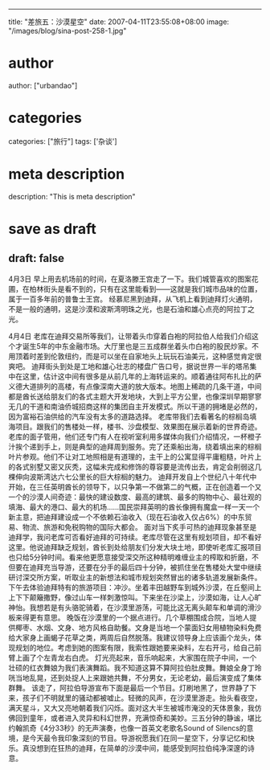 
---
title: "差旅五：沙漠星空"
date: 2007-04-11T23:55:08+08:00
image: "/images/blog/sina-post-258-1.jpg"
# author
author: ["urbandao"]
# categories
categories: ["旅行"]
tags: ['杂谈']
# meta description
description: "This is meta description"
# save as draft
draft: false
---

4月3日
早上用去机场前的时间，在夏洛滕王宫走了一下。我们城管喜欢的图案花圃，在柏林街头是看不到的，只有在这里能看到——这就是我们城市品味的位置，属于一百多年前的普鲁士王宫。
经慕尼黑到迪拜，从飞机上看到迪拜灯火通明，不是一般的通明，这是沙漠和波斯湾明珠之光，也是石油和雄心点亮的阿拉丁之光。

4月4日
老库在迪拜交易所等我们，让带着头巾穿着白袍的阿拉伯人给我们介绍这个才诞生5年的中东金融市场。大厅里也是三五成群坐着头巾白袍的股民炒家。不用顶着时差到伦敦纽约，而是可以坐在自家地头上玩玩石油美元，这种感觉肯定很爽吧。
迪拜街头到处是工地和雄心壮志的楼盘广告口号，据说世界一半的塔吊集中在这里，估计这中间有很多是从前几年的上海转运来的。顺着通往阿布扎比的萨义德大道排列的高楼，有点像深南大道的放大版本。地图上稀疏的几条干道，中间都是酋长送给朋友们的各式主题大开发地块，大到上平方公里，也像深圳早期寥寥无几的干道和南油侨城招商这样的集团自主开发模式。所以干道的拥堵是必然的，因为富裕石油供给的汽车没有太多的道路选择。
老库带我们去看著名的棕榈岛填海项目。跟我们的售楼处一样，楼书、沙盘模型、效果图在展示着新的世界奇迹。老库的面子管用，他们还专门有人在视听室利用多媒体向我们介绍情况，一杯橙子汁挨个递到手上，则是典型的迪拜周到服务。完了还乘船出海，绕着填出来的棕榈叶片参观。他们不让对工地照相是有道理的，主干上的公寓显得平庸粗糙，叶片上的各式别墅又密又灰秃，这幅未完成和修饰的尊容要是流传出去，肯定会削弱这几棵伸向波斯湾达六七公里长的巨大棕榈的魅力。
迪拜开发自上个世纪八十年代中开始，在三任英明酋长的领导下，以只争第一不做第二的气概，正在创造着一个又一个的沙漠人间奇迹：最快的建设数度、最高的建筑、最多的购物中心、最壮观的填海、最大的港口、最大的机场……国民崇拜英明的酋长像拥有魔盒一样一天一个新主意，把迪拜建设成一个不依赖石油收入（现在石油收入仅占6%）的中东贸易、物流、旅游和免税购物的国际大都会。
面对当下炙手可热的迪拜现象甚至是迪拜学，我问老库可否看好迪拜的可持续。老库尽管在这里有规划项目，却不看好这里。他说迪拜缺乏规划，酋长到处给朋友们分发大块土地，即使听老库汇报项目也只给5分钟时间。看来他更愿意接受深交所这种精明难缠业主的榨取和折磨，不但要在迪拜充当导游，还要在分手的最后四十分钟，被抓住坐在售楼处大堂中继续研讨深交所方案，听取业主的新想法和城市规划突然冒出的诸多轨道发展新条件。
下午去体验迪拜特有的旅游项目：冲沙。坐着丰田越野车到城外沙漠，在丘壑间上上下下颠簸撒野，像过山车一样刺激惊叫。下来坐在沙梁上，沙漠如海，让人心旷神怡。我想若是有头骆驼骑着，在沙漠里游荡，可能比这无离头颠车和单调的滑沙板来得更有意思。
晚饭在沙漠里的一个据点进行。几个草棚围成合院，当地人提供椰枣、水烟、文身、地方风格自助餐。文身是当地一个蒙面妇女用植物染料免费给大家身上画蝎子花草之类，两周后自然脱落。我建议领导身上应该画个龙头，体现规划的地位。考虑到她的图案有限，我索性跟她要来染料，左右开弓，给自己前臂上画了个左青龙右白虎。
灯光亮起来，音乐响起来，大家围在院子中间，一个壮硕的红衣舞娘为我们表演舞蹈。我不知道这算不算阿拉伯肚皮舞。舞娘全身丁玲咣当地乱晃，还到处捉人上来跟她共舞，不分男女，无论老幼，最后演变成了集体群舞。
该走了，阿拉伯导游宣布下面是最后一个节目。灯刷地黑了，世界静了下来，孩子们不明就里的骚动都被嘘止。轻微的风声，在沙漠里游走。抬头看夜空，满天星斗，又大又亮地朝着我们闪烁。面对这大半生被城市淹没的天体景象，我仿佛回到童年，或者进入灵异和科幻世界，充满惊奇和美妙。三五分钟的静谧，堪比约翰凯奇《4分33秒》的无声演奏，也像一首英文老歌名Sound of Silencs的意境，是今天最令我印象深刻的节目。导游祝愿我们在同一星空下，分享记忆和快乐。真没想到在狂热的迪拜，在简单的沙漠中间，能感受到阿拉伯纯净深邃的诗意。
